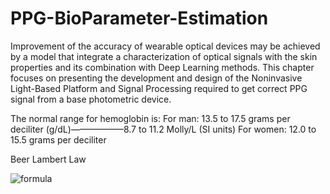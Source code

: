 # PPG-BioParameter-Estimation
Improvement of the accuracy of wearable optical devices may be achieved by a model that integrate a characterization of optical signals with the skin properties and its combination with Deep Learning methods. This chapter focuses on presenting the development and design of the Noninvasive Light-Based Platform and Signal Processing required to get correct PPG signal from a base photometric device.

The normal range for hemoglobin is:
For man: 13.5 to 17.5 grams per deciliter (g/dL)——————8.7 to 11.2 Molly/L (SI units)
For women: 12.0 to 15.5 grams per deciliter

Beer Lambert Law

![formula](https://render.githubusercontent.com/render/math?math=\color{white}\large\I=I_{0}e^{-\epsilon(\lambda)cd)
